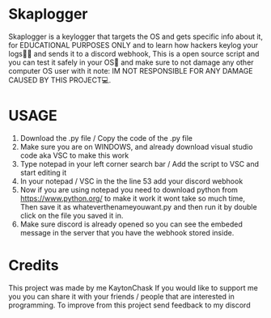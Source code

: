 # Skaplogger
Skaplogger is a keylogger that targets the OS and gets specific info about it, for EDUCATIONAL PURPOSES ONLY and to learn how hackers keylog your logs👨‍💻
and sends it to a discord webhook, This is a open source script and you can test it safely in your OS🔌  and make sure to not damage any other computer OS user with it
note: IM NOT RESPONSIBLE FOR ANY DAMAGE CAUSED BY THIS PROJECT💻.

# USAGE
1. Download the .py file / Copy the code of the .py file
2. Make sure you are on WINDOWS, and already download visual studio code aka VSC to make this work
3. Type notepad in your left corner search bar / Add the script to VSC and start editing it
4. In your notepad / VSC in the the line 53 add your discord webhook
5. Now if you are using notepad you need to download python from https://www.python.org/ to make it work it wont take so much time, Then save it as whateverthenameyouwant.py and then run it by double click on the file you saved it in.
6. Make sure discord is already opened so you can see the embeded message in the server that you have the webhook stored inside.

# Credits
This project was made by me KaytonChask
If you would like to support me you you can share it with your friends / people that are interested in programming.
To improve from this project send feedback to my discord
